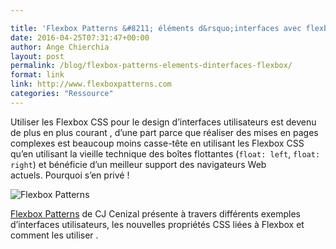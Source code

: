 ```yaml
---

title: 'Flexbox Patterns &#8211; éléments d&rsquo;interfaces avec flexbox'
date: 2016-04-25T07:31:47+00:00
author: Ange Chierchia
layout: post
permalink: /blog/flexbox-patterns-elements-dinterfaces-flexbox/
format: link
link: http://www.flexboxpatterns.com
categories: "Ressource"
---
```

Utiliser les Flexbox CSS pour le design d&rsquo;interfaces utilisateurs est devenu de plus en plus courant , d&rsquo;une part parce que réaliser des mises en pages complexes est beaucoup moins casse-tête en utilisant les Flexbox CSS qu&rsquo;en utilisant la vieille technique des boîtes flottantes (`float: left`, `float: right`) et bénéficie d&rsquo;un meilleur support des navigateurs Web actuels. Pourquoi s&rsquo;en privé !

<img class="aligncenter" src="https://i0.wp.com/www.flexboxpatterns.com/images/box.png?resize=400%2C310" alt="Flexbox Patterns" data-recalc-dims="1" />

<a href="http://www.flexboxpatterns.com" target="_blank">Flexbox Patterns</a> de CJ Cenizal présente à travers différents exemples d&rsquo;interfaces utilisateurs, les nouvelles propriétés CSS liées à Flexbox et comment les utiliser .
